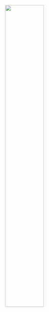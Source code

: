 <center><a href="https://cirdel.github.io/FriendShip"><img src="https://upload.cc/i1/2018/12/16/MUoy9p.png
" width="50%" height="50%" /></a></center>
